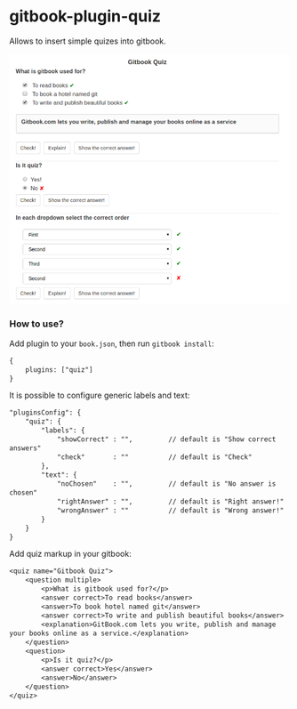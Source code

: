 # gitbook-plugin-quiz
Allows to insert simple quizes into gitbook.

![Link](screenshot.png)

### How to use?

Add plugin to your `book.json`, then run `gitbook install`:

```
{
    plugins: ["quiz"]
}
```

It is possible to configure generic labels and text:

```
"pluginsConfig": {
    "quiz": {
        "labels": {
            "showCorrect" : "",         // default is "Show correct answers"
            "check"       : ""          // default is "Check"
        },
        "text": {
            "noChosen"    : "",         // default is "No answer is chosen"
            "rightAnswer" : "",         // default is "Right answer!"
            "wrongAnswer" : ""          // default is "Wrong answer!"
        }
    }
}
```

Add quiz markup in your gitbook:

```
<quiz name="Gitbook Quiz">
    <question multiple>
        <p>What is gitbook used for?</p>
        <answer correct>To read books</answer>
        <answer>To book hotel named git</answer>
        <answer correct>To write and publish beautiful books</answer>
        <explanation>GitBook.com lets you write, publish and manage your books online as a service.</explanation>
    </question>
    <question>
        <p>Is it quiz?</p>
        <answer correct>Yes</answer>
        <answer>No</answer>
    </question>
</quiz>
```
